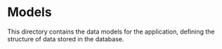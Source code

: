 # Models

This directory contains the data models for the application, defining the structure of data stored in the database.